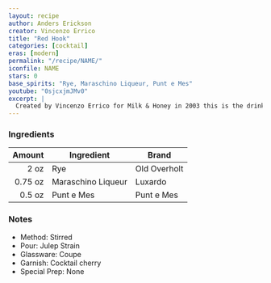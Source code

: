 ```yaml
---
layout: recipe
author: Anders Erickson
creator: Vincenzo Errico
title: "Red Hook"
categories: [cocktail]
eras: [modern]
permalink: "/recipe/NAME/"
iconfile: NAME
stars: 0
base_spirits: "Rye, Maraschino Liqueur, Punt e Mes"
youtube: "0sjcxjmJMv0"
excerpt: |
  Created by Vincenzo Errico for Milk & Honey in 2003 this is the drink which launched a whole category of Manhattan variations. This drink was created when Errico discovered the Brooklyn, a Manhattan variation which uses Amer Picon,  a french digestif no longer available in the US. Errico was an Italian which Sasha Petraske brought back from London and convinced to come to New York and work at the bar for a few years. Errico wanted to showcase the long neglected (at the time) Punt e Mes which is an italian Vermouth which has a distinct flavor profile in that it has a bitter finish. It is somewhere in between a vermouth and an amaro, but is wine based. Errico expertly paired the bitter of the vermouth with the sweet dryness of the maraschino liqueur and the dryness of the rye whiskey, which also a tad sweet from the corn in it’s mash bill. The result, a perfectly balanced Manhattan variation. Joseph Schwartz was the guy who suggested the name Red Hook because it was drink that was somewhere in between a Manhattan and a Brooklyn. Brilliant!
---
```


### Ingredients

|  Amount | Ingredient         | Brand        |
| ------: | ------------------ | ------------ |
|    2 oz | Rye                | Old Overholt |
| 0.75 oz | Maraschino Liqueur | Luxardo      |
|  0.5 oz | Punt e Mes         | Punt e Mes   |

### Notes

- Method: Stirred
- Pour: Julep Strain
- Glassware: Coupe
- Garnish: Cocktail cherry
- Special Prep: None
